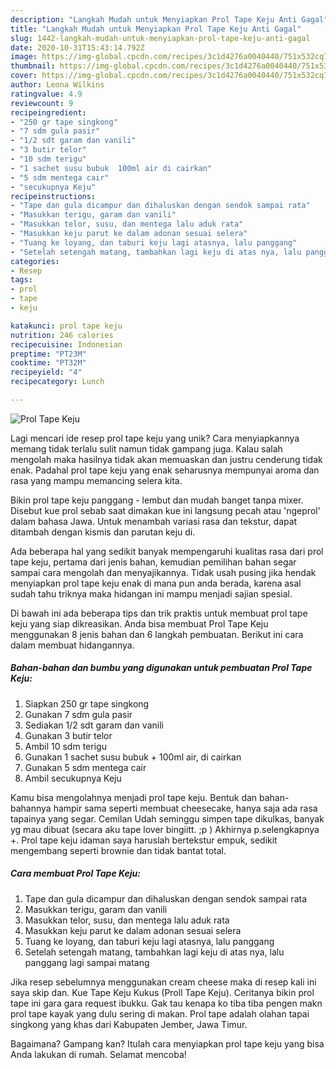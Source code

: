 ```yaml
---
description: "Langkah Mudah untuk Menyiapkan Prol Tape Keju Anti Gagal"
title: "Langkah Mudah untuk Menyiapkan Prol Tape Keju Anti Gagal"
slug: 1442-langkah-mudah-untuk-menyiapkan-prol-tape-keju-anti-gagal
date: 2020-10-31T15:43:14.792Z
image: https://img-global.cpcdn.com/recipes/3c1d4276a0040440/751x532cq70/prol-tape-keju-foto-resep-utama.jpg
thumbnail: https://img-global.cpcdn.com/recipes/3c1d4276a0040440/751x532cq70/prol-tape-keju-foto-resep-utama.jpg
cover: https://img-global.cpcdn.com/recipes/3c1d4276a0040440/751x532cq70/prol-tape-keju-foto-resep-utama.jpg
author: Leona Wilkins
ratingvalue: 4.9
reviewcount: 9
recipeingredient:
- "250 gr tape singkong"
- "7 sdm gula pasir"
- "1/2 sdt garam dan vanili"
- "3 butir telor"
- "10 sdm terigu"
- "1 sachet susu bubuk  100ml air di cairkan"
- "5 sdm mentega cair"
- "secukupnya Keju"
recipeinstructions:
- "Tape dan gula dicampur dan dihaluskan dengan sendok sampai rata"
- "Masukkan terigu, garam dan vanili"
- "Masukkan telor, susu, dan mentega lalu aduk rata"
- "Masukkan keju parut ke dalam adonan sesuai selera"
- "Tuang ke loyang, dan taburi keju lagi atasnya, lalu panggang"
- "Setelah setengah matang, tambahkan lagi keju di atas nya, lalu panggang lagi sampai matang"
categories:
- Resep
tags:
- prol
- tape
- keju

katakunci: prol tape keju 
nutrition: 246 calories
recipecuisine: Indonesian
preptime: "PT23M"
cooktime: "PT32M"
recipeyield: "4"
recipecategory: Lunch

---
```



![Prol Tape Keju](https://img-global.cpcdn.com/recipes/3c1d4276a0040440/751x532cq70/prol-tape-keju-foto-resep-utama.jpg)

Lagi mencari ide resep prol tape keju yang unik? Cara menyiapkannya memang tidak terlalu sulit namun tidak gampang juga. Kalau salah mengolah maka hasilnya tidak akan memuaskan dan justru cenderung tidak enak. Padahal prol tape keju yang enak seharusnya mempunyai aroma dan rasa yang mampu memancing selera kita.

Bikin prol tape keju panggang - lembut dan mudah banget tanpa mixer. Disebut kue prol sebab saat dimakan kue ini langsung pecah atau &#39;ngeprol&#39; dalam bahasa Jawa. Untuk menambah variasi rasa dan tekstur, dapat ditambah dengan kismis dan parutan keju di.

Ada beberapa hal yang sedikit banyak mempengaruhi kualitas rasa dari prol tape keju, pertama dari jenis bahan, kemudian pemilihan bahan segar sampai cara mengolah dan menyajikannya. Tidak usah pusing jika hendak menyiapkan prol tape keju enak di mana pun anda berada, karena asal sudah tahu triknya maka hidangan ini mampu menjadi sajian spesial.


Di bawah ini ada beberapa tips dan trik praktis untuk membuat prol tape keju yang siap dikreasikan. Anda bisa membuat Prol Tape Keju menggunakan 8 jenis bahan dan 6 langkah pembuatan. Berikut ini cara dalam membuat hidangannya.

<!--inarticleads1-->

##### Bahan-bahan dan bumbu yang digunakan untuk pembuatan Prol Tape Keju:

1. Siapkan 250 gr tape singkong
1. Gunakan 7 sdm gula pasir
1. Sediakan 1/2 sdt garam dan vanili
1. Gunakan 3 butir telor
1. Ambil 10 sdm terigu
1. Gunakan 1 sachet susu bubuk + 100ml air, di cairkan
1. Gunakan 5 sdm mentega cair
1. Ambil secukupnya Keju


Kamu bisa mengolahnya menjadi prol tape keju. Bentuk dan bahan-bahannya hampir sama seperti membuat cheesecake, hanya saja ada rasa tapainya yang segar. Cemilan Udah seminggu simpen tape dikulkas, banyak yg mau dibuat (secara aku tape lover bingiitt. ;p ) Akhirnya p.selengkapnya +. Prol tape keju idaman saya haruslah bertekstur empuk, sedikit mengembang seperti brownie dan tidak bantat total. 

<!--inarticleads2-->

##### Cara membuat Prol Tape Keju:

1. Tape dan gula dicampur dan dihaluskan dengan sendok sampai rata
1. Masukkan terigu, garam dan vanili
1. Masukkan telor, susu, dan mentega lalu aduk rata
1. Masukkan keju parut ke dalam adonan sesuai selera
1. Tuang ke loyang, dan taburi keju lagi atasnya, lalu panggang
1. Setelah setengah matang, tambahkan lagi keju di atas nya, lalu panggang lagi sampai matang


Jika resep sebelumnya menggunakan cream cheese maka di resep kali ini saya skip dan. Kue Tape Keju Kukus (Proll Tape Keju). Ceritanya bikin prol tape ini gara gara request ibukku. Gak tau kenapa ko tiba tiba pengen makn prol tape kayak yang dulu sering di makan. Prol tape adalah olahan tapai singkong yang khas dari Kabupaten Jember, Jawa Timur. 

Bagaimana? Gampang kan? Itulah cara menyiapkan prol tape keju yang bisa Anda lakukan di rumah. Selamat mencoba!
